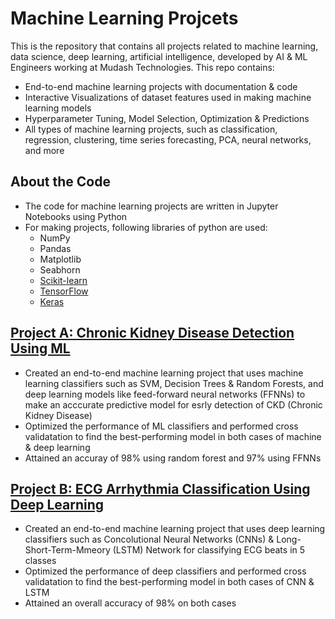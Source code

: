 # Machine Learning Projcets
This is the repository that contains all projects related to machine learning, data science, deep learning, artificial intelligence, developed by AI &amp; ML Engineers working at Mudash Technologies. This repo contains:
- End-to-end machine learning projects with documentation & code
- Interactive Visualizations of dataset features used in making machine learning models
- Hyperparameter Tuning, Model Selection, Optimization & Predictions
- All types of machine learning projects, such as classification, regression, clustering, time series forecasting, PCA, neural networks, and more

## About the Code
- The code for machine learning projects are written in Jupyter Notebooks using Python
- For making projects, following libraries of python are used:
  - NumPy 
  - Pandas
  - Matplotlib
  - Seabhorn
  - <a href="https://www.scikit-learn.org">Scikit-learn</a>
  - <a href="https://www.tensorflow.org">TensorFlow</a>
  - <a href="https://www.keras.io">Keras</a>

## <a href="https://github.com/MudashTechnologies/ml_projects/tree/main/CKD%20Using%20Machine%20Learning">Project A: Chronic Kidney Disease Detection Using ML</a>
- Created an end-to-end machine learning project that uses machine learning classifiers such as SVM, Decision Trees & Random Forests, and deep learning models like feed-forward neural networks (FFNNs) to make an acccurate predictive model for esrly detection of CKD (Chronic Kidney Disease)
- Optimized the performance of ML classifiers and performed cross validatation to find the best-performing model in both cases of machine & deep learning
- Attained an accuray of 98% using random forest and 97% using FFNNs

## <a href="https://github.com/MudashTechnologies/ml_projects/tree/main/ECG%20Arrhythmia%20Classification%20Using%20Deep%20Learning">Project B: ECG Arrhythmia Classification Using Deep Learning</a>
- Created an end-to-end machine learning project that uses deep learning classifiers such as Concolutional Neural Networks (CNNs) & Long-Short-Term-Mmeory (LSTM) Network for classifying ECG beats in 5 classes
- Optimized the performance of deep classifiers and performed cross validatation to find the best-performing model in both cases of CNN & LSTM
- Attained an overall accuracy of 98% on both cases
